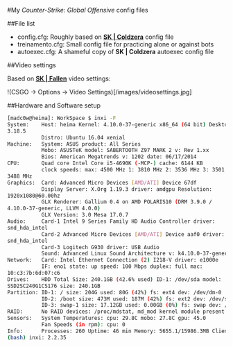 #My *Counter-Strike: Global Offensive* config files

##File list

* config.cfg: Roughly based on [**SK | Coldzera**](https://go.twitch.tv/coldzin) config file
* treinamento.cfg: Small config file for practicing alone or against bots
* autoexec.cfg: A shameful copy of **SK | Coldzera** autoexec config file

##Video settings

Based on [**SK | Fallen**](https://go.twitch.tv/gafallen) video settings:

!(CSGO -> Options -> Video Settings)[/images/videosettings.jpg]

##Hardware and Software setup

```bash
[madc0w@heima]: WorkSpace $ inxi -F
System:    Host: heima Kernel: 4.10.0-37-generic x86_64 (64 bit) Desktop: Gnome
3.18.5
           Distro: Ubuntu 16.04 xenial
Machine:   System: ASUS product: All Series
           Mobo: ASUSTeK model: SABERTOOTH Z97 MARK 2 v: Rev 1.xx
           Bios: American Megatrends v: 1202 date: 06/17/2014
CPU:       Quad core Intel Core i5-4690K (-MCP-) cache: 6144 KB 
           clock speeds: max: 4500 MHz 1: 3810 MHz 2: 3536 MHz 3: 3501 MHz 4:
3488 MHz
Graphics:  Card: Advanced Micro Devices [AMD/ATI] Device 67df
           Display Server: X.Org 1.19.3 driver: amdgpu Resolution:
1920x1080@60.00hz
           GLX Renderer: Gallium 0.4 on AMD POLARIS10 (DRM 3.9.0 /
4.10.0-37-generic, LLVM 4.0.0)
           GLX Version: 3.0 Mesa 17.0.7
Audio:     Card-1 Intel 9 Series Family HD Audio Controller driver:
snd_hda_intel
           Card-2 Advanced Micro Devices [AMD/ATI] Device aaf0 driver:
snd_hda_intel
           Card-3 Logitech G930 driver: USB Audio
           Sound: Advanced Linux Sound Architecture v: k4.10.0-37-generic
Network:   Card: Intel Ethernet Connection (2) I218-V driver: e1000e
           IF: eno1 state: up speed: 100 Mbps duplex: full mac:
10:c3:7b:6d:07:c6
Drives:    HDD Total Size: 240.1GB (42.6% used) ID-1: /dev/sda model:
SSD2SC240G1CS176 size: 240.1GB
Partition: ID-1: / size: 204G used: 80G (42%) fs: ext4 dev: /dev/dm-0
           ID-2: /boot size: 473M used: 187M (42%) fs: ext2 dev: /dev/sda2
           ID-3: swap-1 size: 17.12GB used: 0.00GB (0%) fs: swap dev: /dev/dm-2
RAID:      No RAID devices: /proc/mdstat, md_mod kernel module present
Sensors:   System Temperatures: cpu: 29.8C mobo: 27.8C gpu: 45.0
           Fan Speeds (in rpm): cpu: 0
Info:      Processes: 260 Uptime: 46 min Memory: 5655.1/15986.3MB Client: Shell
(bash) inxi: 2.2.35
```
